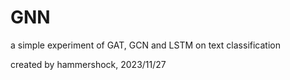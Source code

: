# GNN
a simple experiment of GAT, GCN and LSTM on text classification

created by hammershock, 2023/11/27

